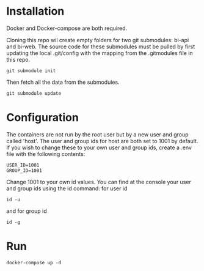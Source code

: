 # Installation
Docker and  Docker-compose are both required.

Cloning this repo wil create empty folders for two git submodules: bi-api and
bi-web.  The source code for these submodules must be pulled by first updating
the local .git/config with the mapping from the .gitmodules file in this repo.
```
git submodule init
```
Then fetch all the data from the submodules.
```
git submodule update
```

# Configuration
The containers are not run by the root user but by a new user and group called 'host'.  The user and group ids for host are both
set to 1001 by default.  If you wish to change these to your own user and group ids, create a .env file with the following contents:
```
USER_ID=1001
GROUP_ID=1001
```
Change 1001 to your own id values.  You can find at the console your user and group ids using the id command:
for user id
```
id -u
```
and for group id
```
id -g
```

# Run
```
docker-compose up -d
```